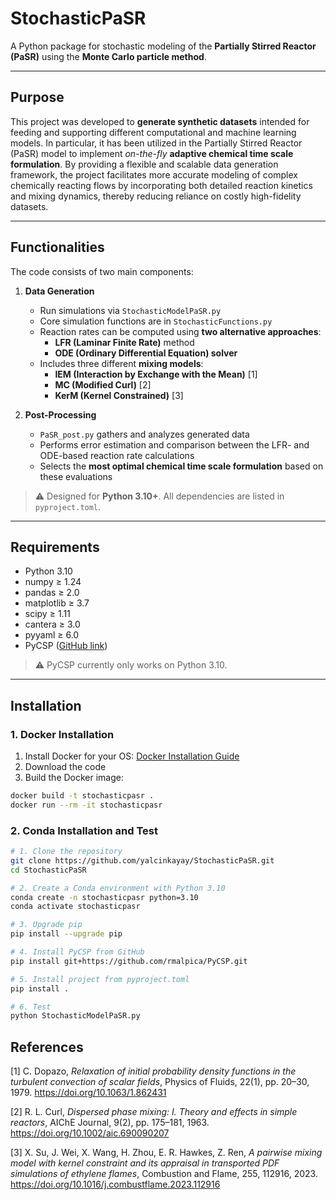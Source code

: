 # StochasticPaSR

A Python package for stochastic modeling of the **Partially Stirred Reactor (PaSR)** using the **Monte Carlo particle method**.

---

## Purpose

This project was developed to **generate synthetic datasets** intended for feeding and supporting different computational and machine learning models. In particular, it has been utilized in the Partially Stirred Reactor (PaSR) model to implement *on-the-fly* **adaptive chemical time scale formulation**. By providing a flexible and scalable data generation framework, the project facilitates more accurate modeling of complex chemically reacting flows by incorporating both detailed reaction kinetics and mixing dynamics, thereby reducing reliance on costly high-fidelity datasets.

---

## Functionalities

The code consists of two main components:

1. **Data Generation**  
   - Run simulations via `StochasticModelPaSR.py`  
   - Core simulation functions are in `StochasticFunctions.py`  
   - Reaction rates can be computed using **two alternative approaches**:  
     - **LFR (Laminar Finite Rate)** method  
     - **ODE (Ordinary Differential Equation) solver**  
   - Includes three different **mixing models**:  
     - **IEM (Interaction by Exchange with the Mean)** [1]
     - **MC (Modified Curl)** [2]
     - **KerM (Kernel Constrained)** [3]

2. **Post-Processing**  
   - `PaSR_post.py` gathers and analyzes generated data  
   - Performs error estimation and comparison between the LFR- and ODE-based reaction rate calculations  
   - Selects the **most optimal chemical time scale formulation** based on these evaluations  

> ⚠️ Designed for **Python 3.10+**. All dependencies are listed in `pyproject.toml`.

---

## Requirements

- Python 3.10  
- numpy ≥ 1.24  
- pandas ≥ 2.0  
- matplotlib ≥ 3.7  
- scipy ≥ 1.11  
- cantera ≥ 3.0  
- pyyaml ≥ 6.0  
- PyCSP ([GitHub link](https://github.com/rmalpica/PyCSP))  

> ⚠️ PyCSP currently only works on Python 3.10.

---

## Installation

### 1. Docker Installation

1. Install Docker for your OS: [Docker Installation Guide](https://docs.docker.com/engine/install/)  
2. Download the code  
3. Build the Docker image:

```bash
docker build -t stochasticpasr .
docker run --rm -it stochasticpasr
```

### 2. Conda Installation and Test
```bash
# 1. Clone the repository
git clone https://github.com/yalcinkayay/StochasticPaSR.git
cd StochasticPaSR

# 2. Create a Conda environment with Python 3.10
conda create -n stochasticpasr python=3.10
conda activate stochasticpasr

# 3. Upgrade pip
pip install --upgrade pip

# 4. Install PyCSP from GitHub
pip install git+https://github.com/rmalpica/PyCSP.git

# 5. Install project from pyproject.toml
pip install .

# 6. Test
python StochasticModelPaSR.py

```
## References  

[1] C. Dopazo, *Relaxation of initial probability density functions in the turbulent convection of scalar fields*, Physics of Fluids, 22(1), pp. 20–30, 1979. https://doi.org/10.1063/1.862431  

[2] R. L. Curl, *Dispersed phase mixing: I. Theory and effects in simple reactors*, AIChE Journal, 9(2), pp. 175–181, 1963. https://doi.org/10.1002/aic.690090207  

[3] X. Su, J. Wei, X. Wang, H. Zhou, E. R. Hawkes, Z. Ren, *A pairwise mixing model with kernel constraint and its appraisal in transported PDF simulations of ethylene flames*, Combustion and Flame, 255, 112916, 2023. https://doi.org/10.1016/j.combustflame.2023.112916  

